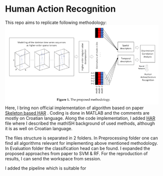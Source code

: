 # Human Action Recognition

This repo aims to replicate following methodology:
![Methodology](methodology.png)
Here, I bring non official implementation of algorithm based on paper [Skeleton based HAR](inventions-04-00009-v2.pdf)
. Coding is done in MATLAB and the comments are mostly on Croatian language. Along the code implementation, I added [HAR](HAR.pdf) file where I described the mathISH background of used methods, although it is as well on Croatian language.

The files structure is separated in 2 folders. In Preprocessing folder one can find all algorithms relevant for implementing above mentioned methodology. In Evaluation folder the classification head can be found. I expanded the proposed approaches from paper to SVM & RF. For the reproduction of results, I can send the workspace from session.

I added the pipeline which is suitable for 
